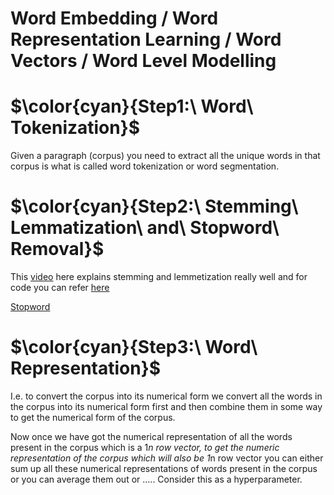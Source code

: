 # Word Embedding / Word Representation Learning / Word Vectors / Word Level Modelling

# $\color{cyan}{Step1:\ Word\ Tokenization}$
Given a paragraph (corpus) you need to extract all the unique words in that corpus is what is called word tokenization or word segmentation.

# $\color{cyan}{Step2:\ Stemming\ Lemmatization\ and\ Stopword\ Removal}$
This [video](https://www.youtube.com/watch?v=JpxCt3kvbLk) here explains stemming and lemmetization really well and for code you can refer [here](https://github.com/khetansarvesh/NLP/blob/main/Preprocessing/Stemming_Lemmetization.ipynb)

[Stopword](https://github.com/khetansarvesh/NLP/blob/main/Preprocessing/Stopwords.ipynb)

# $\color{cyan}{Step3:\ Word\ Representation}$
I.e. to convert the corpus into its numerical form we convert all the words in the corpus into its numerical form first and then combine them in some way to get the numerical form of the corpus. 

Now once we have got the numerical representation of all the words present in the corpus which is a 1*n row vector, to get the numeric representation of the corpus which will also be 1*n row vector you can either sum up all these numerical representations of words present in the corpus or you can average them out or ….. Consider this as a hyperparameter.
